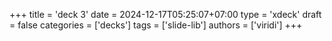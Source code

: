 +++
title = 'deck 3'
date = 2024-12-17T05:25:07+07:00
type = 'xdeck'
draft = false
categories = ['decks']
tags = ['slide-lib']
authors = ['viridi']
+++
